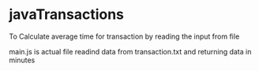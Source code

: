 # javaTransactions
To Calculate average time for transaction by reading the input from file

main.js is actual file
readind data from transaction.txt
and returning data in minutes

